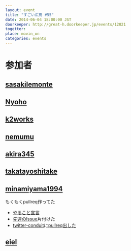 ```yaml
---
layout: event
title: "すごい広島 #55"
date: 2014-06-04 18:00:00 JST
doorkeeper: http://great-h.doorkeeper.jp/events/12021
togetter: 
place: movin_on
categories: events
---
```


# 参加者


## [sasakilemonte](https://github.com/sasakilemonte)


## [Nyoho](http://nyoho.jp/)


## [k2works](https://github.com/k2works)


## [nemumu](https://github.com/nemumu)


## [akira345](https://github.com/akira345)


## [takatayoshitake](http://twitter.com/takatayoshitake)


## [minamiyama1994](https://github.com/minamiyama1994)

もくもくpullreq作ってた

* [やること宣言](https://github.com/great-h/great-h.github.io/issues/985)
* [先週のIssue](https://github.com/great-h/great-h.github.io/pull/986)片付けた
* [twitter-conduit](http://hackage.haskell.org/package/twitter-conduit)に[pullreq出した](https://github.com/himura/twitter-conduit/pull/21)

## [eiel](http://eiel.info/)
